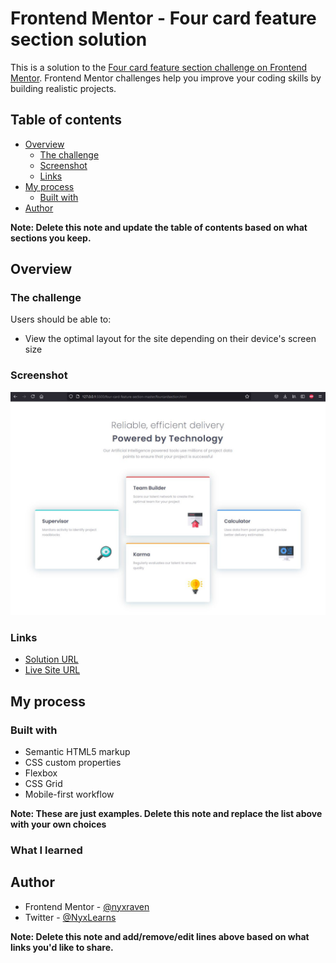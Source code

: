 # Frontend Mentor - Four card feature section solution

This is a solution to the [Four card feature section challenge on Frontend Mentor](https://www.frontendmentor.io/challenges/four-card-feature-section-weK1eFYK). Frontend Mentor challenges help you improve your coding skills by building realistic projects.

## Table of contents

- [Overview](#overview)
  - [The challenge](#the-challenge)
  - [Screenshot](#screenshot)
  - [Links](#links)
- [My process](#my-process)
  - [Built with](#built-with)
- [Author](#author)

**Note: Delete this note and update the table of contents based on what sections you keep.**

## Overview

### The challenge

Users should be able to:

- View the optimal layout for the site depending on their device's screen size

### Screenshot

![Screenshor](images/screenshot.jpg)

### Links

- [Solution URL](https://github.com/nyxraven/frontendmentor-challenges/tree/master/four-card-feature-section-master)
- [Live Site URL](https://nyxraven.github.io/frontendmentor-challenges/four-card-feature-section-master)

## My process

### Built with

- Semantic HTML5 markup
- CSS custom properties
- Flexbox
- CSS Grid
- Mobile-first workflow

**Note: These are just examples. Delete this note and replace the list above with your own choices**

### What I learned

## Author

- Frontend Mentor - [@nyxraven](https://www.frontendmentor.io/profile/nyxraven)
- Twitter - [@NyxLearns](https://www.twitter.com/nyxlearns)

**Note: Delete this note and add/remove/edit lines above based on what links you'd like to share.**
